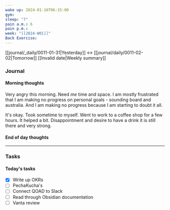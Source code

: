 ```yaml
---
wake up: 2024-01-16T06:15:00
gym: 
sleep: "7"
pain a.m.: 6
pain p.m.: 
week: "[[2024-W01]]"
Back Exercise:
---
```

[[journal/_daily/0011-01-31|Yesterday]] <-> [[journal/daily/0011-02-02|Tomorrow]]
[[Invalid date|Weekly summary]]
### Journal
#### Morning thoughts
Very angry this morning. Need *me* time and space. 
I am mostly frustrated that I am making no progress on personal goals - sounding board and australia. 
And I am making no progress because I am starting to doubt it all. 

It's okay. Took sometime to myself. Went to work to a coffee shop for a few hours. It helped a bit. 
Disappointment and desire to have a drink it is still there and very strong. 

#### End of day thoughts


-----
### Tasks 

#### Today's tasks
- [x] Write up OKRs
- [ ] PechaKucha's
- [ ] Connect QOAD to Slack
- [ ] Read through Obsidian documentation
- [ ] Vanta review